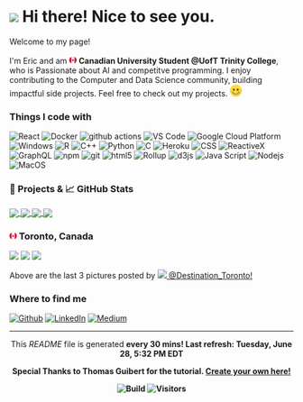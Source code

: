 <h1><img src="https://emojis.slackmojis.com/emojis/images/1531849430/4246/blob-sunglasses.gif?1531849430" width="30"/> Hi there! Nice to see you.</h1>

<p>Welcome to my page! </br></br> I'm Eric and am <img src='./Images/canada.svg' width="13"/> <b>Canadian University Student @UofT Trinity College</b>, who is Passionate about AI and competitve programming. I enjoy contributing to the Computer and Data Science community, building impactful side projects. 
Feel free to check out my projects. <img src='./Images/smile.svg' width="21"/> </p>

<h3>Things I code with</h3>

<p>
  <img alt="React" src="https://img.shields.io/badge/-React-45b8d8?style=flat-square&logo=react&logoColor=white" />
  <img alt="Docker" src="https://img.shields.io/badge/-Docker-46a2f1?style=flat-square&logo=docker&logoColor=white" />
  <img alt="github actions" src="https://img.shields.io/badge/-Github_Actions-2088FF?style=flat-square&logo=github-actions&logoColor=white" />
  <img alt="VS Code" src="https://img.shields.io/badge/-VS_Code-007ACC?style=flat-square&logo=visual-studio-code&logoColor=white" /> 
  <img alt="Google Cloud Platform" src="https://img.shields.io/badge/-Google_Cloud_Platform-1a73e8?style=flat-square&logo=google-cloud&logoColor=white" />
  <img alt="Windows" src="https://img.shields.io/badge/-Windows-0078D6?style=flat-square&logo=windows&logoColor=white" />
  <img alt="R" src="https://img.shields.io/badge/-R-276DC3?style=flat-square&logo=r&logoColor=white" />
  <img alt="C++" src="https://img.shields.io/badge/-C++-00599C?style=flat-square&logo=c%2B%2B&logoColor=white" />
  <img alt="Python" src="https://img.shields.io/badge/-Python-3776AB?style=flat-square&logo=python&logoColor=white" />
  <img alt="C" src="https://img.shields.io/badge/-C-5849BE?style=flat-square&logo=c&logoColor=white" />
  <img alt="Heroku" src="https://img.shields.io/badge/-Heroku-430098?style=flat-square&logo=heroku&logoColor=white" />
  <img alt="CSS" src="https://img.shields.io/badge/-CSS-764ABC?style=flat-square&logo=CSS3&logoColor=white" />
  <img alt="ReactiveX" src="https://img.shields.io/badge/-RxJs-B7178C?style=flat-square&logo=reactivex&logoColor=white" />
  <img alt="GraphQL" src="https://img.shields.io/badge/-GraphQL-E10098?style=flat-square&logo=graphql&logoColor=white" />
  <img alt="npm" src="https://img.shields.io/badge/-NPM-CB3837?style=flat-square&logo=npm&logoColor=white" />
  <img alt="git" src="https://img.shields.io/badge/-Git-F05032?style=flat-square&logo=git&logoColor=white" />
  <img alt="html5" src="https://img.shields.io/badge/-HTML5-E34F26?style=flat-square&logo=html5&logoColor=white" />
  <img alt="Rollup" src="https://img.shields.io/badge/-Rollup-EC4A3F?style=flat-square&logo=rollup.js&logoColor=white" />
  <img alt="d3js" src="https://img.shields.io/badge/-D3.js-F9A03C?style=flat-square&logo=d3.js&logoColor=white" />
  <img alt="Java Script" src="https://img.shields.io/badge/-Java_Script-F7DF1E?style=flat-square&logo=javascript&logoColor=white" />
  <img alt="Nodejs" src="https://img.shields.io/badge/-Nodejs-43853d?style=flat-square&logo=Node.js&logoColor=white" />
  <img alt="MacOS" src="https://img.shields.io/badge/-MacOS-000000?style=flat-square&logo=MacOS&logoColor=white" />
</p>

<h3>🎁 Projects & 📈 GitHub Stats</h3>

<a href="https://github.com/EricKarpovits/">
  <img align="center" src="https://github-readme-stats.vercel.app/api/top-langs/?username=EricKarpovits&html&title_color=ffffff&text_color=c9cacc&icon_color=2bbc8a&bg_color=1d1f21" />
</a>

<a href="https://github.com/EricKarpovits/">
  <img align="center" src="https://github-readme-stats.vercel.app/api?username=EricKarpovits&hide=issues&show_icons=true&line_height=27&count_private=true&title_color=ffffff&text_color=c9cacc&icon_color=2bbc8a&bg_color=1d1f21" />
</a>

<a href="https://github.com/EricKarpovits/Big-Data-Challenge-2020-2021">
  <img align="center" src="https://github-readme-stats.vercel.app/api/pin/?username=EricKarpovits&repo=Big-Data-Challenge-2020-2021&title_color=ffffff&text_color=c9cacc&icon_color=2bbc8a&bg_color=1d1f21" />
</a>

<a href="https://github.com/EricKarpovits/Graphical-Sorting-Tool">
  <img align="center" src="https://github-readme-stats.vercel.app/api/pin/?username=EricKarpovits&repo=Sorting-Visualizer-Tool&title_color=ffffff&text_color=c9cacc&icon_color=2bbc8a&bg_color=1d1f21" />
</a>

<h3> <img src='./Images/canada.svg' width="13"/> Toronto, Canada</h3>
<p><img width="200" src="https:&#x2F;&#x2F;cdn1.picuki.com&#x2F;hosted-by-instagram&#x2F;q&#x3D;0exhNuNYnjBcaS3SYdxKjf8JzOFzWgxSZ60STLepjSVmIR1vLHOapZA0mpCj4yRwKwVlASuRYz1p5IgoVVVVCD19OE3bS7KOSD1d6a+YVOfN2jdg8ZdlkrsxLX0ZZH6v88YtOzjYMTIfQeoEH%7C%7Cb2rvUW8PvwbTIBpi2TMLBCyQlWotfpUrJy9ZRzt52U1h+189JldAJZ+jtvdBFundPZlTIeAefzPcBgoK9jC7genpVIuqHtnyuxH34+emlsFj3RuYTM2dENhhzrdSFlqjH3AZY1LHMRiVbmkRA+oKUFjaOpGbRM4bMHt6zuGyACW2E2hjZolMSQkAHsSUGImUBRwT2Ej+b3ffZ79sXPBMfQAtTP+BPRP5P2OKocdHkkDP3ecXzkM9uMC+lup5xDSN9W0mq%7C%7C%7C%7ClTpfL+ly1V+AWgc0RfaX8coZruiyqyb4X7U32qMpgFjww&#x3D;&#x3D;" /> <img width="200" src="https:&#x2F;&#x2F;cdn1.picuki.com&#x2F;hosted-by-instagram&#x2F;q&#x3D;0exhNuNYnjBcaS3SYdxKjf8JzOFzWgxSZ60STLepjSVmIR1vLHOapZA0mpCj4yRwKwVlASuRYz1p5IkrU1tVDz1%7C%7CO03dSb2PTz9R6a2dXOzN0j1i95FikL0xLnQZZnWu%7C%7CsssUAmYdSgIGaYDG7uo%7C%7CesJ+vPucjEHpi2VNrQT9zJBpY6uSKVKz8B13bHR1Bv9vdBhYgJE8VQpMBQ7odLUvj8ESLn%7C%7CINom6PA5RbMCg8kW%7C%7C+7piSS1X24ldihBGTOguYrVwr9T1mXXejYH9GmkGrs8FkQq1mCe5zppk7R3j5G0J6kr3Po17IH1SmJXcmtJhjVPsdK+lCGQPy38mUxanjCD%7C%7CZKFTesFhcboIsGLedzt3Bv%7C%7CUYGNLuJvUXIaOt3wY3yOLMTjMMVBsqhoOfZE8lnz%7C%7CwPgIuLW%7C%7C0RSVRMMvDqIM4F5R6DKxqmiqiQ&#x3D;" /> <img width="200" src="https:&#x2F;&#x2F;cdn1.picuki.com&#x2F;hosted-by-instagram&#x2F;q&#x3D;0exhNuNYnjBcaS3SYdxKjf8JzOFzWgxSZ60STLepjSVmIR1vLHOapZA0mpCj4yRwKwVlASuRYz1p5IwvV1lTCz1+PEHaS7yKTztd6a+cVO7N0TNg85Rmnb42LHAbZXep98YpVQmYdSgIGaYDG7uo%7C%7CesJ+f3ncjcGojqMNbdGkTdttdCwFahlza4lsfe4kx2xu5xncG114WNxahlw5OLUqQUCSKnjMcF6saR5UvoDmNNXpr6gmCG2GGM5b295BTGS9IjOkqg8iyDXdzQspjD3Fu8EIU8hjl246hIW5Z4Poo6UYYR6+MYHnYrZQ2xBS2I2vRB6w5eOmAKAbnT4%7C%7CXloyibWxr7sU9wgosXdItG8dPrIiiLDbOyJWe4KUnJSUKzpcmuFCNu8NtphnLx6Pt5XhlXg0xOWLefRjSUnBx9iqyHGXrl%7C%7CYNTK44eAo3jGlXuBpVptwu%7C%7CpL5ANnhhi%7C%7CMay+g9%7C%7CJCvEA84XaA&#x3D;&#x3D;" /></p>
<p>Above are the last 3 pictures posted by <a href="https://www.instagram.com/destination_toronto/" target="_blank"><img src="https://upload.wikimedia.org/wikipedia/commons/thumb/e/e7/Instagram_logo_2016.svg/1024px-Instagram_logo_2016.svg.png" width="20"/> @Destination_Toronto!</a><br/></p>
<h3>Where to find me</h3>
<p><a href="https://github.com/erickarpovits" target="_blank"><img alt="Github" src="https://img.shields.io/badge/GitHub-%2312100E.svg?&style=for-the-badge&logo=Github&logoColor=white" /></a> <a href="https://www.linkedin.com/in/eric-karpovits/" target="_blank"><img alt="LinkedIn" src="https://img.shields.io/badge/linkedin-%230077B5.svg?&style=for-the-badge&logo=linkedin&logoColor=white" /></a> <a href="https://medium.com/@erickarpovits" target="_blank"><img alt="Medium" src="https://img.shields.io/badge/medium-%2312100E.svg?&style=for-the-badge&logo=medium&logoColor=white" /></a>
</p>

------------
<p align="center">This <i>README</i> file is generated <b>every 30 mins!<b/> Last refresh: Tuesday, June 28, 5:32 PM EDT</p>
<p align="center">Special Thanks to Thomas Guibert for the tutorial. <a href="https://medium.com/@th.guibert/how-to-create-a-self-updating-readme-md-for-your-github-profile-f8b05744ca91">Create your own here!</a></p>
<p align="center"> <img alt="Build" src="https://img.shields.io/github/workflow/status/erickarpovits/erickarpovits/README%20build" /> <img alt="Visitors" src="https://visitor-badge.glitch.me/badge?page_id=erickarpovits" /> </p>
